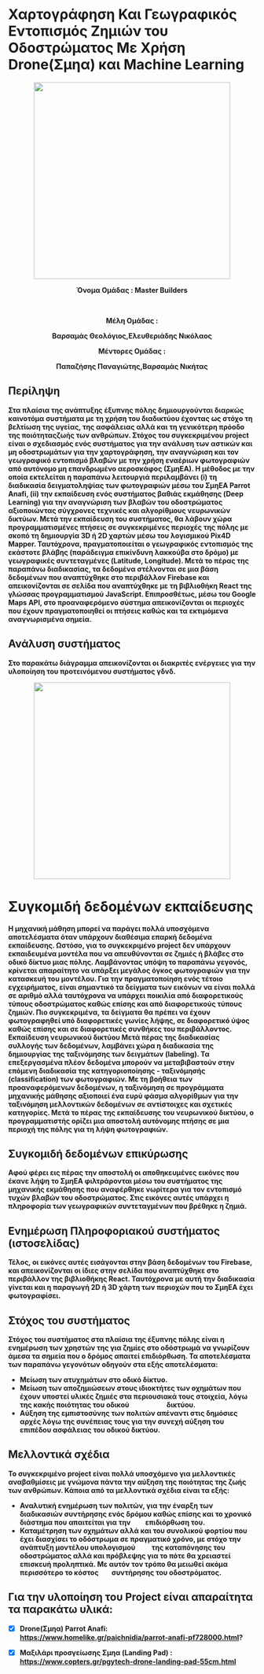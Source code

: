 # Χαρτογράφηση Και Γεωγραφικός Εντοπισμός Ζημιών του Οδοστρώματος Με Χρήση Drone(Σμηα) και Machine Learning

<p align="center">
  <img width="400" height="400" src="https://user-images.githubusercontent.com/38980233/111069476-e502d280-84d5-11eb-8935-671c62c0d074.jpeg">
</p>

<p align="center">
<b>Όνομα Ομάδας : Master Builders<b/>
</p>
  <br/>
<p align="center"
<a>Μέλη Ομάδας : <a/>
  </p>
<p align="center"
<a>Βαρσαμάς Θεολόγιος,Ελευθεριάδης Νικόλαος <a/>
  </p>

<p align="center"
<a>Μέντορες Ομάδας : <a/>
  </p>

<p align="center"
<a>Παπαζήσης Παναγιώτης,Βαρσαμάς Νικήτας <a/>
  </p>






## Περίληψη 
Στα πλαίσια της ανάπτυξης έξυπνης πόλης δημιουργούνται διαρκώς καινοτόμα συστήματα με τη χρήση του διαδικτύου έχοντας ως στόχο τη βελτίωση της υγείας, της ασφάλειας αλλά και τη γενικότερη πρόοδο της ποιότηταςζωής των ανθρώπων. Στόχος του συγκεκριμένου project είναι ο σχεδιασμός ενός συστήματος για την ανάλυση των αστικών και μη οδοστρωμάτων για την χαρτογράφηση, την αναγνώριση και τον γεωγραφικό εντοπισμό βλαβών με την χρήση εναέριων φωτογραφιών από αυτόνομο μη επανδρωμένο αεροσκάφος (ΣμηΕΑ). Η μέθοδος με την οποία εκτελείται η παραπάνω λειτουργιά περιλαμβάνει (i) τη διαδικασία δειγματοληψίας των φωτογραφιών μέσω του ΣμηΕΑ Parrot Anafi, (ii) την εκπαίδευση ενός συστήματος βαθιάς εκμάθησης (Deep Learning) για την αναγνώριση των βλαβών του οδοστρώματος αξιοποιώντας σύγχρονες τεχνικές και αλγορίθμους νευρωνικών δικτύων. Μετά την εκπαίδευση του συστήματος, θα λάβουν χώρα προγραμματισμένες πτήσεις σε συγκεκριμένες περιοχές της πόλης με σκοπό τη δημιουργία 3D ή 2D χαρτών μέσω του λογισμικού Pix4D Mapper. Ταυτόχρονα, πραγματοποιείται ο γεωγραφικός εντοπισμός της εκάστοτε βλάβης (παράδειγμα επικίνδυνη λακκούβα στο δρόμο) με γεωγραφικές συντεταγμένες (Latitude, Longitude). Μετά το πέρας της παραπάνω διαδικασίας, τα δεδομένα στέλνονται σε μια βάση δεδομένων που αναπτύχθηκε στο περιβάλλον Firebase και απεικονίζονται σε σελίδα που αναπτύχθηκε με τη βιβλιοθήκη React της γλώσσας προγραμματισμού JavaScript. Επιπροσθέτως, μέσω του Google Maps API, στο προαναφερόμενο σύστημα απεικονίζονται οι περιοχές που έχουν πραγματοποιηθεί οι πτήσεις καθώς και τα εκτιμόμενα αναγνωρισμένα σημεία.
 
## Ανάλυση συστήματος
Στο παρακάτω διάγραμμα απεικονίζονται οι διακριτές ενέργειες για την υλοποίηση του προτεινόμενου συστήματος γδνδ.

<p align="center">
  <img width="400" height="400" src="https://user-images.githubusercontent.com/38980233/111069486-f1872b00-84d5-11eb-95e2-648c32c8f637.png">
</p>




# Συγκομιδή δεδομένων εκπαίδευσης
Η μηχανική μάθηση μπορεί να παράγει πολλά υποσχόμενα αποτελέσματα όταν υπάρχουν διαθέσιμα επαρκή δεδομένα εκπαίδευσης. Ωστόσο, για το συγκεκριμένο project δεν υπάρχουν εκπαιδευμένα μοντέλα που να απευθύνονται σε ζημιές ή βλάβες στο οδικό δίκτυο μιας πόλης. Λαμβάνοντας υπόψη το παραπάνω γεγονός, κρίνεται απαραίτητο να υπάρξει μεγάλος όγκος φωτογραφιών για την κατασκευή του μοντέλου. Για την πραγματοποίηση ενός τέτοιο εγχειρήματος, είναι σημαντικό τα δείγματα των εικόνων να είναι πολλά σε αριθμό αλλά ταυτόχρονα να υπάρχει ποικιλία από διαφορετικούς τύπους οδοστρώματος καθώς επίσης και από διαφορετικούς τύπους ζημιών. Πιο συγκεκριμένα, τα δείγματα θα πρέπει να έχουν φωτογραφηθεί υπό διαφορετικές γωνίες λήψης, σε διαφορετικό ύψος καθώς επίσης και σε διαφορετικές συνθήκες του περιβάλλοντος.
Εκπαίδευση νευρωνικού δικτύου
Μετά πέρας της διαδικασίας συλλογής των δεδομένων, λαμβάνει χώρα η διαδικασία της δημιουργίας της ταξινόμησης των δειγμάτων (labeling). Τα επεξεργασμένα πλέον δεδομένα μπορούν να μεταβιβαστούν στην επόμενη διαδικασία της κατηγοριοποίησης - ταξινόμησής (classification) των φωτογραφιών. Με τη βοήθεια των προαναφερόμενων δεδομένων, η ταξινόμηση σε προγράμματα μηχανικής μάθησης αξιοποιεί ένα ευρύ φάσμα αλγορίθμων για την ταξινόμηση μελλοντικών δεδομένων σε αντίστοιχες και σχετικές κατηγορίες. Μετά το πέρας της εκπαίδευσης του νευρωνικού δικτύου, ο προγραμματιστής ορίζει μια αποστολή αυτόνομης πτήσης σε μια περιοχή της πόλης για τη λήψη φωτογραφιών.

## Συγκομιδή δεδομένων επικύρωσης

Αφού φέρει εις πέρας την αποστολή οι αποθηκευμένες εικόνες που έκανε λήψη το ΣμηΕΑ φιλτράρονται μέσω του συστήματος της μηχανικής εκμάθησης που αναφέρθηκε νωρίτερα για τον εντοπισμό τυχών βλαβών του οδοστρώματος. Στις εικόνες αυτές υπάρχει η πληροφορία των γεωγραφικών συντεταγμένων που βρέθηκε η ζημιά.

## Ενημέρωση Πληροφοριακού συστήματος (ιστοσελίδας)

Τέλος, οι εικόνες αυτές εισάγονται στην βάση δεδομένων του Firebase, και απεικονίζονται οι ίδιες στην σελίδα που αναπτύχθηκε στο περιβάλλον της βιβλιοθήκης React. Ταυτόχρονα με αυτή την διαδικασία γίνεται και η παραγωγή 2D ή 3D χάρτη των περιοχών που το ΣμηΕΑ έχει φωτογραφίσει.

## Στόχος του συστήματος

Στόχος του συστήματος στα πλαίσια της έξυπνης πόλης είναι η ενημέρωση των χρηστών της για ζημίες στο οδόστρωμά να γνωρίζουν άμεσα τα σημεία που ο δρόμος απαιτεί επιδιόρθωση. Τα αποτελέσματα των παραπάνω γεγονότων οδηγούν στα εξής αποτελέσματα:

- Μείωση των ατυχημάτων στο οδικό δίκτυο.
- Μείωση των αποζημιώσεων στους ιδιοκτήτες των οχημάτων που έχουν υποστεί υλικές ζημιές στα περιουσιακά τους στοιχεία, λόγω της κακής ποιότητας του οδικού                       δικτύου.
- Αύξηση της εμπιστοσύνης των πολιτών απέναντι στις δημόσιες αρχές λόγω της συνέπειας τους για την συνεχή αύξηση του επιπέδου ασφάλειας του οδικού δικτύου.




## Μελλοντικά σχέδια

Το συγκεκριμένο project είναι πολλά υποσχόμενο για μελλοντικές αναβαθμίσεις με γνώμονα πάντα την αύξηση της ποιότητας της ζωής των ανθρώπων. Κάποια από τα μελλοντικά σχέδια είναι τα εξής:

- Αναλυτική ενημέρωση των πολιτών, για την έναρξη των διαδικασιών συντήρησης ενός δρόμου καθώς επίσης και το χρονικό διάστημα που απαιτείται για την         επιδιόρθωση του.
- Καταμέτρηση των οχημάτων αλλά και του συνολικού φορτίου που έχει διασχίσει το οδόστρωμα σε πραγματικό χρόνο, με στόχο την ανάπτυξη μοντέλου υπολογισμού          της καταπόνησης του οδοστρώματος αλλά και πρόβλεψης για το πότε θα χρειαστεί επισκευή προληπτικά. Με αυτόν τον τρόπο θα μειωθεί ακόμα περισσότερο το κόστος        συντήρησης του οδοστρόματος.


## Για την υλοποίηση του Project είναι απαραίτητα τα παρακάτω υλικά:
- [x] Drone(Σμηα) Parrot Anafi: https://www.homelike.gr/paichnidia/parrot-anafi-pf728000.html?
- [x] Μαξιλάρι προσγείωσης Σμηα (Landing Pad) : https://www.copters.gr/pgytech-drone-landing-pad-55cm.html



